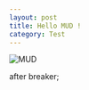 ```yaml
---
layout: post
title: Hello MUD !
category: Test
---
```

![MUD](https://unsplash.it/720/250/?random)


after breaker;
